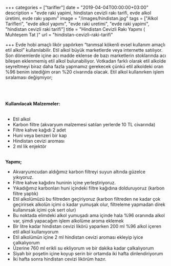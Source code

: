 +++
categories = ["tarifler"]
date = "2019-04-04T00:00:00+03:00"
description = "evde raki yapimi, hindistan cevizli rakı tarifi, evde alkol üretimi, evde rakı yapımı"
image = "/images/hindistan.jpg"
tags = ["Alkol Tarifleri", "evde alkol yapımı", "evde raki uretimi", "evde raki yapimi", "hindistan cevizli raki tarifi"]
title = "Hindistan Cevizli Rakı Yapımı ( Muhteşem Tat )"
url = "hindistan-cevizli-raki-tarifi"

+++
Evde hobi amaçlı likör yapılırken “tarımsal kökenli evsel kullanım amaçlı etil alkol” kullanılabilir. Etil alkol büyük marketlerde veya internette  satılıyor. Son dönemlerde içine acı madde eklense de bazı marketlerin stoklarında acı bileşen eklenmemiş etil alkol bulunabiliyor. Votkadan farklı olarak etil alkolde seyreltmeyi biraz daha fazla yapmamız gerekecek çünkü etil alkoldeki oran %96 benim istediğim oran %20 civarında olacak. Etil alkol kullanırken işlem sıralaması değişmiyor;

<br><br>  
**Kullanılacak Malzemeler:** <br><br>

* Etil alkol
* Karbon filtre (akvaryum malzemesi satılan yerlerde 10 TL civarında)
* Filtre kahve kağıdı 2 adet
* Huni veya benzeri bir kap
* Hindistan cevizi aroması
* 2 ml lik enjektör <br><br>

**Yapımı;** <br>

* Akvaryumcudan aldığımız karbon filtreyi suyun altında güzelce yıkıyoruz.
* Filtre kahve kağıdını huninin içine yerleştiriyoruz.
* Yıkadığımız karbonları huni içindeki filtre kağıdına dolduruyoruz (karbon filtre yaptık)
* Etil alkolümüzü bu filtreden geçiriyoruz (karbon filtreden ne kadar çok geçirirsek alkolün içimi o kadar yumuşak olur, filtreleme yapmadan direk kullanırsak içimi çok sert olur)
* Bu noktada elimdeki alkol yumuşadı ama içinde hala %96 oranında alkol var, şimdi yapacağım işlem alkolüme aroma eklemek
* Bir litre kadar hindistan cevizi likörü yaparken 200 ml %96 alkol içeren etil alkol kullanıyorum
* Etil alkolümün içine 2 ml hindistan cevizi aroması ekleyip iyice çalkalıyorum
* Üzerine 760 ml erikli su ekliyorum ve bir dakika kadar çalkalıyorum
* Siyah bir poşetin içine koyup serin bir ortamda iki hafta dinlendiriyorum
* İki hafta sonra hindistan cevizi likörüm hazır.